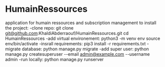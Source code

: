 # HumainRessources
application for humain ressources and subscription management
to install the project:
-clone repo:
  git clone git@github.com:KhaldiAbderraouf/HumainRessources.git
  cd HumainRessources
-add virtual environement:
  python3 -m venv env
  source env/bin/activate
-insrall requirements:
  pip3 install -r requirements.txt
-migrate database:
  python manage.py migrate
-add super user:
  python manage.py createsuperuser --email admin@example.com --username admin
-run locally:
  python manage.py runserver
